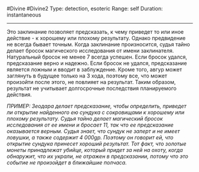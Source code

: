 #Divine #Divine2
Type: detection, esoteric
Range: self
Duration: instantaneous

---
Это заклинание позволяет предсказать, к чему приведет то или иное действие - к хорошему или плохому результату. Однако предвидение не всегда бывает точным. Когда заклинание произносится, судья тайно делает бросок магического исследования от имени заклинателя. Натуральный бросок не менее 7 всегда успешен. Если бросок удался, предсказание верно и надежно. Если бросок не удался, предсказание является ложным и вводит в заблуждение. Кроме того, авгур может заглянуть в будущее только на 3 хода, поэтому все, что может произойти после этого, не повлияет на результат. Таким образом, результат не учитывает долгосрочные последствия планируемого действия.

*ПРИМЕР: Зеодара делает предсказание, чтобы определить, приведет ли открытие найденного ею сундука с сокровищами к хорошему или плохому результату. Судья тайно делает магический бросок исследования от ее имени и бросает 11, так что ее предсказание оказывается верным. Судья знает, что сундук не заперт и не имеет ловушки, а также содержит 4 000gp. Поэтому он говорит ей, что открытие сундука принесет хороший результат. Тот факт, что золотые монеты принадлежат убийце, который придет за ней на охоту, когда обнаружит, что их украли, не отражен в предсказании, потому что это событие не произойдет в ближайшие полчаса.*